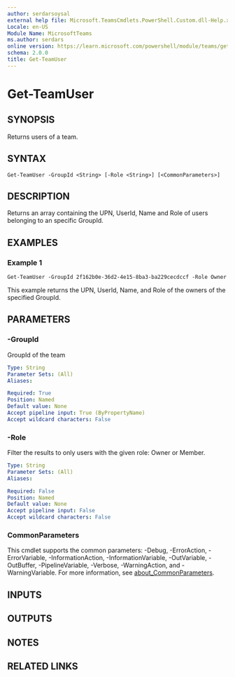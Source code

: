 ```yaml
---
author: serdarsoysal
external help file: Microsoft.TeamsCmdlets.PowerShell.Custom.dll-Help.xml
Locale: en-US
Module Name: MicrosoftTeams
ms.author: serdars
online version: https://learn.microsoft.com/powershell/module/teams/get-teamuser
schema: 2.0.0
title: Get-TeamUser
---
```


# Get-TeamUser

## SYNOPSIS
Returns users of a team.

## SYNTAX

```
Get-TeamUser -GroupId <String> [-Role <String>] [<CommonParameters>]
```

## DESCRIPTION
Returns an array containing the UPN, UserId, Name and Role of users belonging to an specific GroupId.

## EXAMPLES

### Example 1
```
Get-TeamUser -GroupId 2f162b0e-36d2-4e15-8ba3-ba229cecdccf -Role Owner
```
This example returns the UPN, UserId, Name, and Role of the owners of the specified GroupId.

## PARAMETERS

### -GroupId
GroupId of the team

```yaml
Type: String
Parameter Sets: (All)
Aliases:

Required: True
Position: Named
Default value: None
Accept pipeline input: True (ByPropertyName)
Accept wildcard characters: False
```

### -Role
Filter the results to only users with the given role: Owner or Member.

```yaml
Type: String
Parameter Sets: (All)
Aliases:

Required: False
Position: Named
Default value: None
Accept pipeline input: False
Accept wildcard characters: False
```

### CommonParameters
This cmdlet supports the common parameters: -Debug, -ErrorAction, -ErrorVariable, -InformationAction, -InformationVariable, -OutVariable, -OutBuffer, -PipelineVariable, -Verbose, -WarningAction, and -WarningVariable. For more information, see [about_CommonParameters](https://go.microsoft.com/fwlink/?LinkID=113216).

## INPUTS

## OUTPUTS

## NOTES

## RELATED LINKS
